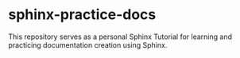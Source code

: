 # sphinx-practice-docs
This repository serves as a personal Sphinx Tutorial for learning and practicing documentation creation using Sphinx. 
